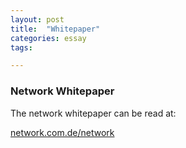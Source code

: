 ```yaml
---
layout: post
title:  "Whitepaper"
categories: essay
tags: 

---
```


### Network Whitepaper

The network whitepaper can be read at:

<a href="https://network.com.de/network">network.com.de/network</a> <br>
